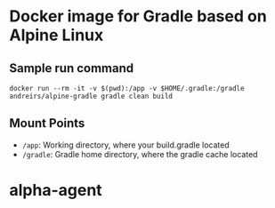 Docker image for Gradle based on Alpine Linux
================


## Sample run command

```
docker run --rm -it -v $(pwd):/app -v $HOME/.gradle:/gradle andreirs/alpine-gradle gradle clean build
```

## Mount Points

* `/app`: Working directory, where your build.gradle located
* `/gradle`: Gradle home directory, where the gradle cache located
# alpha-agent
